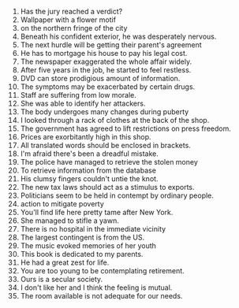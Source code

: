 1. Has the jury reached a verdict?
2. Wallpaper with a flower motif
3. on the northern fringe of the city 
4. Beneath his confident exterior, he was desperately nervous.
5. The next hurdle will be getting their parent's agreement
6. He has to mortgage his house to pay his legal cost.
7. The newspaper exaggerated the whole affair widely.
8. After five years in the job, he started to feel restless.
9. DVD can store prodigious amount of information.
10. The symptoms may be exacerbated by certain drugs.
11. Staff are suffering from low morale.
12. She was able to identify her attackers.
13. The body undergoes many changes during puberty
14. I looked through a rack of clothes at the back of the shop.
15. The government has agreed to lift restrictions on press freedom.
16. Prices are exorbitantly high in this shop.
17. All translated words should be enclosed in brackets.
18. I'm afraid there's been a dreadful mistake.
19. The police have managed to retrieve the stolen money
20. To retrieve information from the database
21. His clumsy fingers couldn't untie the knot.
22. The new tax laws should act as a stimulus to exports.
23. Politicians seem to be held in contempt by ordinary people.
24. action to mitigate poverty
25. You'll find life here pretty tame after New York.
26. She managed to stifle a yawn.
27. There is no hospital in the immediate vicinity
28. The largest contingent is from the US.
29. The music evoked memories of her youth
30. This book is dedicated to my parents.
31. He had a great zest for life.
32. You are too young to be contemplating retirement.
33. Ours is a secular society.
34. I don't like her and I think the feeling is mutual.
35. The room available is not adequate for our needs.
